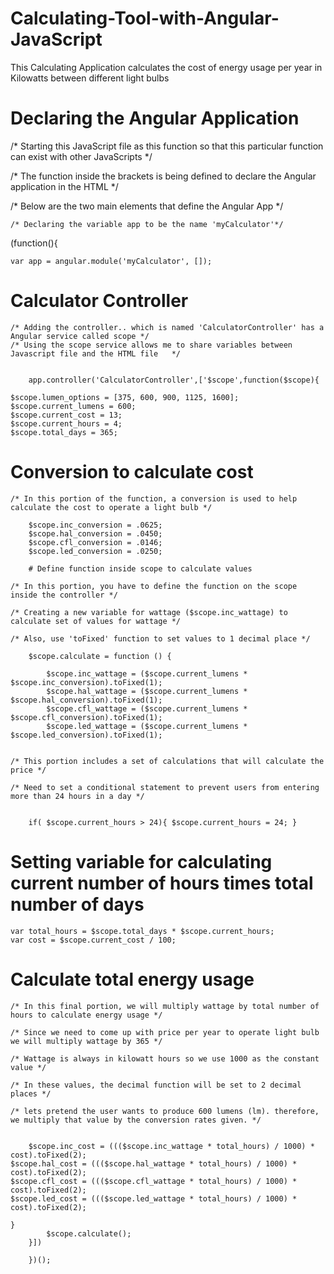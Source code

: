 # Calculating-Tool-with-Angular-JavaScript
This Calculating Application calculates the cost of energy usage per year in Kilowatts between different light bulbs 

# Declaring the Angular Application

/* Starting this JavaScript file as this function so that this particular function can exist with other JavaScripts */

/* The function inside the brackets is being defined to declare the Angular application in the HTML */

/* Below are the two main elements that define the Angular App */

	/* Declaring the variable app to be the name 'myCalculator'*/

(function(){
	
  
	
   	var app = angular.module('myCalculator', []);
	
  
  # Calculator Controller
  
	/* Adding the controller.. which is named 'CalculatorController' has a Angular service called scope */
	/* Using the scope service allows me to share variables between Javascript file and the HTML file	*/
	
  
	 	app.controller('CalculatorController',['$scope',function($scope){

 	$scope.lumen_options = [375, 600, 900, 1125, 1600];
 	$scope.current_lumens = 600;
 	$scope.current_cost = 13;
 	$scope.current_hours = 4;
 	$scope.total_days = 365;

# Conversion to calculate cost

	/* In this portion of the function, a conversion is used to help calculate the cost to operate a light bulb */
		
		$scope.inc_conversion = .0625;
		$scope.hal_conversion = .0450;
		$scope.cfl_conversion = .0146;
		$scope.led_conversion = .0250;
		
		# Define function inside scope to calculate values
    
	/* In this portion, you have to define the function on the scope inside the controller */
	
	/* Creating a new variable for wattage ($scope.inc_wattage) to calculate set of values for wattage */	
	
	/* Also, use 'toFixed' function to set values to 1 decimal place */
	
		$scope.calculate = function () {
 			
 			$scope.inc_wattage = ($scope.current_lumens * $scope.inc_conversion).toFixed(1); 
 			$scope.hal_wattage = ($scope.current_lumens * $scope.hal_conversion).toFixed(1);
 			$scope.cfl_wattage = ($scope.current_lumens * $scope.cfl_conversion).toFixed(1);
 			$scope.led_wattage = ($scope.current_lumens * $scope.led_conversion).toFixed(1);

		
	/* This portion includes a set of calculations that will calculate the price */
	
	/* Need to set a conditional statement to prevent users from entering more than 24 hours in a day */	
		
		
 		if( $scope.current_hours > 24){ $scope.current_hours = 24; }


		
# Setting variable for calculating current number of hours times total number of days
	

 	var total_hours = $scope.total_days * $scope.current_hours;
 	var cost = $scope.current_cost / 100;

		
# Calculate total energy usage

	/* In this final portion, we will multiply wattage by total number of hours to calculate energy usage */
	
	/* Since we need to come up with price per year to operate light bulb we will multiply wattage by 365 */
	
	/* Wattage is always in kilowatt hours so we use 1000 as the constant value */
	
	/* In these values, the decimal function will be set to 2 decimal places */
	
	/* lets pretend the user wants to produce 600 lumens (lm). therefore, we multiply that value by the conversion rates given. */
	
	
	 	$scope.inc_cost = ((($scope.inc_wattage * total_hours) / 1000) * cost).toFixed(2);
 	$scope.hal_cost = ((($scope.hal_wattage * total_hours) / 1000) * cost).toFixed(2);
 	$scope.cfl_cost = ((($scope.cfl_wattage * total_hours) / 1000) * cost).toFixed(2);
 	$scope.led_cost = ((($scope.led_wattage * total_hours) / 1000) * cost).toFixed(2);	

 	}
			$scope.calculate();
		}])
		
		})();



	

